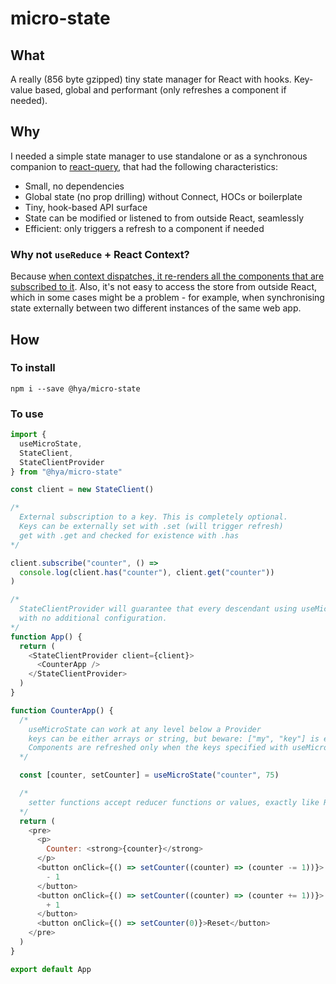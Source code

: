 # micro-state

## What

A really (856 byte gzipped) tiny state manager for React with hooks.
Key-value based, global and performant (only refreshes a component if needed).

## Why

I needed a simple state manager to use standalone or as a synchronous companion to [react-query](https://react-query.tanstack.com/), that had the following characteristics:

- Small, no dependencies
- Global state (no prop drilling) without Connect, HOCs or boilerplate
- Tiny, hook-based API surface
- State can be modified or listened to from outside React, seamlessly
- Efficient: only triggers a refresh to a component if needed

### Why not `useReduce` + React Context?

Because [when context dispatches, it re-renders all the components that are subscribed to it](https://blog.isquaredsoftware.com/2021/01/context-redux-differences/#context-and-usereducer). Also, it's not easy to access the store from outside React, which in some cases might be a problem - for example, when synchronising state externally between two different instances of the same web app.

## How

### To install

`npm i --save @hya/micro-state`

### To use

```javascript
import {
  useMicroState,
  StateClient,
  StateClientProvider
} from "@hya/micro-state"

const client = new StateClient()

/* 
  External subscription to a key. This is completely optional.
  Keys can be externally set with .set (will trigger refresh)
  get with .get and checked for existence with .has 
*/

client.subscribe("counter", () =>
  console.log(client.has("counter"), client.get("counter"))
)

/* 
  StateClientProvider will guarantee that every descendant using useMicroState will trigger on key change
  with no additional configuration.
*/
function App() {
  return (
    <StateClientProvider client={client}>
      <CounterApp />
    </StateClientProvider>
  )
}

function CounterApp() {
  /* 
    useMicroState can work at any level below a Provider
    keys can be either arrays or string, but beware: ["my", "key"] is equivalent to "my.key"
    Components are refreshed only when the keys specified with useMicroState change.
  */

  const [counter, setCounter] = useMicroState("counter", 75)

  /*
    setter functions accept reducer functions or values, exactly like React's setState. 
  */
  return (
    <pre>
      <p>
        Counter: <strong>{counter}</strong>
      </p>
      <button onClick={() => setCounter((counter) => (counter -= 1))}>
        - 1
      </button>
      <button onClick={() => setCounter((counter) => (counter += 1))}>
        + 1
      </button>
      <button onClick={() => setCounter(0)}>Reset</button>
    </pre>
  )
}

export default App

```
